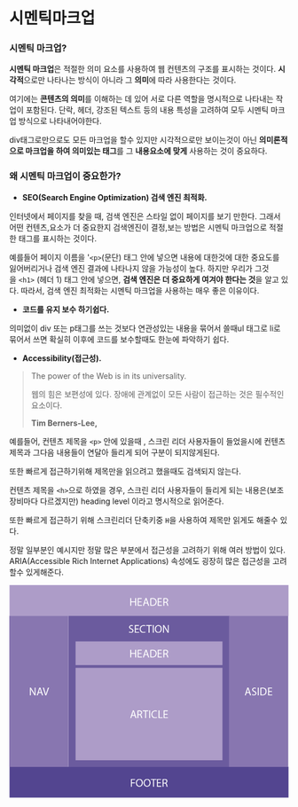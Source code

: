 # 시멘틱마크업
### **시멘틱 마크업?**

**시멘틱 마크업**은 적절한 의미 요소를 사용하여 웹 컨텐츠의 구조를 표시하는 것이다. **시각적**으로만 나타나는 방식이 아니라 그 **의미**에 따라 사용한다는 것이다.

여기에는 **콘텐츠의 의미**를 이해하는 데 있어 서로 다른 역할을 명시적으로 나타내는 작업이 포함된다. 단락, 헤더, 강조된 텍스트 등의 내용 특성을 고려하여 모두 시멘틱 마크업 방식으로 나타내어야한다.

div태그로만으로도 모든 마크업을 할수 있지만 시각적으로만 보이는것이 아닌 **의미론적으로 마크업을 하여 의미있는 태그**를 그 **내용요소에 맞게** 사용하는 것이 중요하다.

### **왜 시멘틱 마크업이 중요한가?**

- **SEO(Search Engine Optimization) 검색 엔진 최적화.**

인터넷에서 페이지를 찾을 때, 검색 엔진은 스타일 없이 페이지를 보기 만한다. 그래서 어떤 컨텐츠,요소가 더 중요한지 검색엔진이 결정,보는 방법은 시멘틱 마크업으로 적절한 태그를 표시하는 것이다.

예를들어 페이지 이름을 '`<p>`(문단) 태그 안에 넣으면 내용에 대한것에 대한 중요도를 잃어버리거나 검색 엔진 결과에 나타나지 않을 가능성이 높다. 하지만 우리가 그것을 `<h1>` (헤더 1) 태그 안에 넣으면, **검색 엔진은 더 중요하게 여겨야 한다는 것**을 알고 있다. 따라서, 검색 엔진 최적화는 시멘틱 마크업을 사용하는 매우 좋은 이유이다.

- **코드를 유지 보수 하기쉽다.**

의미없이 div 또는 p태그를 쓰는 것보다 연관성있는 내용을 묶어서 쓸때ul 태그로 li로 묶어서 쓰면 확실히 이후에 코드를 보수할때도 한눈에 파악하기 쉽다.

- **Accessibility(접근성).**

> The power of the Web is in its universality.
>
>
> 웹의 힘은 보편성에 있다. 장애에 관계없이 모든 사람이 접근하는 것은 필수적인 요소이다.
>
> **Tim Berners-Lee,**
>

예를들어, 컨텐츠 제목을 `<p>` 안에 있을때 , 스크린 리더 사용자들이 들었을시에 컨텐츠 제목과 그다음 내용들이 연달아 들리게 되어 구분이 되지않게된다.

또한 빠르게 접근하기위해 제목만을 읽으려고 했을때도 검색되지 않는다.

컨텐츠 제목을 `<h>`으로 하였을 경우, 스크린 리더 사용자들이 들리게 되는 내용은(보조 장비마다 다르겠지만) heading level 이라고 명시적으로 읽어준다.

또한 빠르게 접근하기 위해 스크린리더 단축키중 `H`을 사용하여 제목만 읽게도 해줄수 있다.

정말 일부분인 예시지만 정말 많은 부분에서 접근성을 고려하기 위해 여러 방법이 있다. ARIA(Accessible Rich Internet Applications) 속성에도 굉장히 많은 접근성을 고려 할수 있게해준다.

![Untitled](../img/symentic.png)